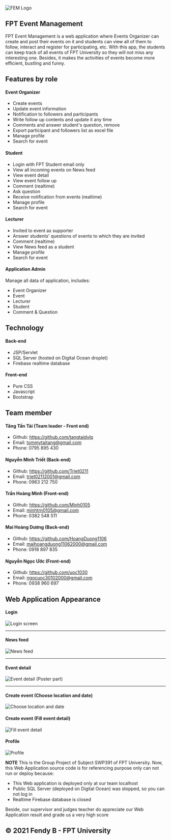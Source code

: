 ![FEM Logo](https://github.com/SWP-Group1/EventManagement/blob/triet-ui-check/ProjectResource/resource_doc/image_EMS_logo.png?raw=true)

## FPT Event Management 
FPT Event Management is a web application where Events Organizer can create and post their events on it and students can view all of them to follow, interact and register for participating, etc. 
With this app, the students can keep track of all events of FPT University so they will not miss any interesting one. Besides, it makes the activities of events become more efficient, bustling and funny.

## Features by role
#### Event Organizer 
- Create events
- Update event information
- Notification to followers and participants
- Write follow up contents and update it any time
- Comments and answer student's question, remove 
- Export participant and followers list as excel file
- Manage profile
- Search for event

#### Student
- Login with FPT Student email only
- View all incoming events on News feed
- View event detail 
- View event follow up
- Comment (realtime) 
- Ask question
- Receive notification from events (realtime)
- Manage profile
- Search for event

#### Lecturer
- Invited to event as supporter
- Answer students' questions of events to which they are invited
- Comment (realtime)
- View News feed as a student
- Manage profile
- Search for event

#### Application Admin
Manage all data of application, includes:

- Event Organizer 
- Event 
- Lecturer 
- Student 
- Comment & Question

## Technology 


#### Back-end

- JSP/Servlet 
- SQL Server (hosted on Digital Ocean droplet) 
- Firebase realtime database

#### Front-end

- Pure CSS
- Javascript
- Bootstrap

## Team member

#### Tăng Tấn Tài (Team leader - Front end)
- Github: https://github.com/tangtaidvlp
- Email: tommytaitang@gmail.com
- Phone: 0795 895 430

#### Nguyễn Minh Triết (Back-end)

- Github: https://github.com/Triet0211
- Email: triet02112001@gmail.com
- Phone: 0963 212 750

#### Trần Hoàng Minh (Front-end)

- Github: https://github.com/Minh0105
- Email: minhtrn0105@gmail.com
- Phone: 0382 548 511

#### Mai Hoàng Dương (Back-end)

- Github: https://github.com/HoangDuong1106
- Email: maihoangduong11062000@gmail.com
- Phone: 0918 897 835

#### Nguyễn Ngọc Ước (Front-end)

- Github: https://github.com/uoc1030
- Email: ngocuoc30102000@gmail.com
- Phone: 0938 960 697


## Web Application Appearance

#### Login
![Login screen](https://raw.githubusercontent.com/SWP-Group1/EventManagement/triet-ui-check/ProjectResource/resource_doc/login_screen.png)

_________________

#### News feed
![News feed](https://github.com/SWP-Group1/EventManagement/blob/triet-ui-check/ProjectResource/resource_doc/new_feed.png?raw=true)

_________________

#### Event detail
![Event detail (Poster part)](https://github.com/SWP-Group1/EventManagement/blob/triet-ui-check/ProjectResource/resource_doc/event_detail.png?raw=true)

_________________

#### Create event (Choose location and date)
![Choose location and date](https://github.com/SWP-Group1/EventManagement/blob/triet-ui-check/ProjectResource/resource_doc/choose_date_and_loc.png?raw=true)


#### Create event (Fill event detail)
![Fill event detail](https://github.com/SWP-Group1/EventManagement/blob/triet-ui-check/ProjectResource/resource_doc/append_event_detail.png?raw=true)

#### Profile
![Profile](https://github.com/SWP-Group1/EventManagement/blob/triet-ui-check/ProjectResource/resource_doc/profile.png?raw=true)


**NOTE**
This is the Group Project of Subject SWP391 of FPT University.
Now, this Web Application source code is for referencing purpose only can not run or deploy because:
- This Web application is deployed only at our team localhost 
- Public SQL Server (deployed on Digital Ocean) was stopped, so you can not log in
- Realtime Firebase database is closed

Beside, our supervisor and judges teacher do appreciate our Web Application result and grade us a very high score 

## © 2021 Fendy B - FPT University
